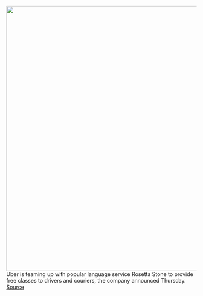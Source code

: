 <img src='https://cdn.vox-cdn.com/thumbor/1E6CS2EgniByh3s8X2OKk4EYwWQ=/0x0:2040x1360/1200x800/filters:focal(857x517:1183x843)/cdn.vox-cdn.com/uploads/chorus_image/image/69649760/acastro_180927_1777_uber_0001.0.jpg' width='700px' /><br/>
Uber is teaming up with popular language service Rosetta Stone to provide free classes to drivers and couriers, the company announced Thursday.
<a href='https://www.theverge.com/2021/7/29/22598932/uber-free-language-classes-drivers-rosetta-stone'> Source <a/>